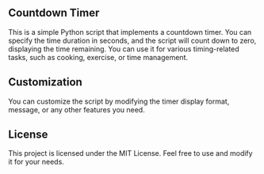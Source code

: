 ## Countdown Timer

This is a simple Python script that implements a countdown timer. You can specify the time duration in seconds, and the script will count down to zero, displaying the time remaining. You can use it for various timing-related tasks, such as cooking, exercise, or time management.

## Customization
You can customize the script by modifying the timer display format, message, or any other features you need.

## License
This project is licensed under the MIT License. Feel free to use and modify it for your needs.
